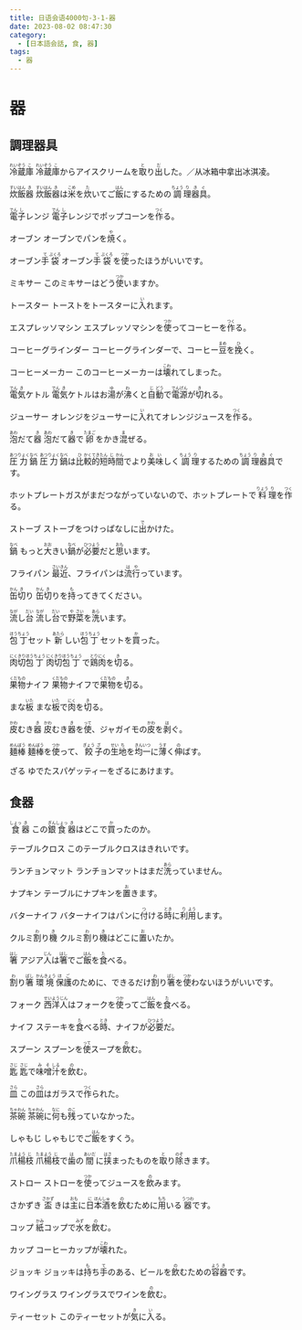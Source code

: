 ```yaml
---
title: 日语会语4000句-3-1-器
date: 2023-08-02 08:47:30
category:
  - [日本語会話, 食, 器]
tags:
  - 器
---
```


# 器

## 調理器具

<ruby>冷<rt>れい</rt>蔵<rt>ぞう</rt>庫<rt>こ</rt></ruby>
<ruby>冷<rt>れい</rt>蔵<rt>ぞう</rt>庫<rt>こ</rt>からアイスクリームを<rt></rt>取<rt>と</rt>り<rt></rt>出<rt>だ</rt>した。／从冰箱中拿出冰淇凌。</ruby>

<!-- more -->

<ruby>炊<rt>すい</rt>飯<rt>はん</rt>器<rt>き</rt></ruby>
<ruby>炊<rt>すい</rt>飯<rt>はん</rt>器<rt>き</rt>は<rt></rt>米<rt>こめ</rt>を<rt></rt>炊<rt>た</rt>いてご<rt></rt>飯<rt>はん</rt>にするための<rt></rt>調<rt>ちょう</rt>理<rt>り</rt>器<rt>き</rt>具<rt>ぐ</rt>。</ruby>

<ruby>電<rt>でん</rt>子<rt>し</rt>レンジ</ruby>
<ruby>電<rt>でん</rt>子<rt>し</rt>レンジでポップコーンを<rt></rt>作<rt>つく</rt>る。</ruby>

<ruby>オーブン</ruby>
<ruby>オーブンでパンを<rt></rt>焼<rt>や</rt>く。</ruby>

<ruby>オーブン<rt></rt>手<rt>て</rt>袋<rt>ぶくろ</rt></ruby>
<ruby>オーブン<rt></rt>手<rt>て</rt>袋<rt>ぶくろ</rt>を<rt></rt>使<rt>つか</rt>ったほうがいいです。</ruby>

<ruby>ミキサー</ruby>
<ruby>このミキサーはどう<rt></rt>使<rt>つか</rt>いますか。</ruby>

<ruby>トースター</ruby>
<ruby>トーストをトースターに<rt></rt>入<rt>い</rt>れます。</ruby>

<ruby>エスプレッソマシン</ruby>
<ruby>エスプレッソマシンを<rt></rt>使<rt>つか</rt>ってコーヒーを<rt></rt>作<rt>つく</rt>る。</ruby>

<ruby>コーヒーグラインダー</ruby>
<ruby>コーヒーグラインダーで、コーヒー<rt></rt>豆<rt>まめ</rt>を<rt></rt>挽<rt>ひ</rt>く。</ruby>

<ruby>コーヒーメーカー</ruby>
<ruby>このコーヒーメーカーは<rt></rt>壊<rt>こわ</rt>れてしまった。</ruby>

<ruby>電<rt>でん</rt>気<rt>き</rt>ケトル</ruby>
<ruby>電<rt>でん</rt>気<rt>き</rt>ケトルはお<rt></rt>湯<rt>ゆ</rt>が<rt></rt>沸<rt>わ</rt>くと<rt></rt>自<rt>じ</rt>動<rt>どう</rt>で<rt></rt>電<rt>でん</rt>源<rt>げん</rt>が<rt></rt>切<rt>き</rt>れる。</ruby>

<ruby>ジューサー</ruby>
<ruby>オレンジをジューサーに<rt></rt>入<rt>い</rt>れてオレンジジュースを<rt></rt>作<rt>つく</rt>る。</ruby>

<ruby>泡<rt>あわ</rt>だて<rt></rt>器<rt>き</rt></ruby>
<ruby>泡<rt>あわ</rt>だて<rt></rt>器<rt>き</rt>で<rt></rt>卵<rt>たまご</rt>をかき<rt></rt>混<rt>ま</rt>ぜる。</ruby>

<ruby>圧<rt>あつ</rt>力<rt>りょく</rt>鍋<rt>なべ</rt></ruby>
<ruby>圧<rt>あつ</rt>力<rt>りょく</rt>鍋<rt>なべ</rt>は<rt></rt>比<rt>ひ</rt>較<rt>かく</rt>的<rt>てき</rt>短<rt>たん</rt>時<rt>じ</rt>間<rt>かん</rt>でより<rt></rt>美<rt>お</rt>味<rt>い</rt>しく<rt></rt>調<rt>ちょう</rt>理<rt>り</rt>するための<rt></rt>調<rt>ちょう</rt>理<rt>り</rt>器<rt>き</rt>具<rt>ぐ</rt>です。</ruby>

<ruby>ホットプレート</ruby>
<ruby>ガスがまだつながっていないので、ホットプレートで<rt></rt>料<rt>りょう</rt>理<rt>り</rt>を<rt></rt>作<rt>つく</rt>る。</ruby>

<ruby>ストーブ</ruby>
<ruby>ストーブをつけっぱなしに<rt></rt>出<rt>で</rt>かけた。</ruby>

<ruby>鍋<rt>なべ</rt></ruby>
<ruby>もっと<rt></rt>大<rt>おお</rt>きい<rt></rt>鍋<rt>なべ</rt>が<rt></rt>必<rt>ひつ</rt>要<rt>よう</rt>だと<rt></rt>思<rt>おも</rt>います。</ruby>

<ruby>フライパン</ruby>
<ruby>最<rt>さい</rt>近<rt>きん</rt>、フライパンは<rt></rt>流<rt>は</rt>行<rt>や</rt>っています。</ruby>

<ruby>缶<rt>かん</rt>切<rt>き</rt>り</ruby>
<ruby>缶<rt>かん</rt>切<rt>き</rt>りを<rt></rt>持<rt>も</rt>ってきてください。</ruby>

<ruby>流<rt>なが</rt>し<rt></rt>台<rt>だい</rt></ruby>
<ruby>流<rt>なが</rt>し<rt></rt>台<rt>だい</rt>で<rt></rt>野<rt>や</rt>菜<rt>さい</rt>を<rt></rt>洗<rt>あら</rt>います。</ruby>

<ruby>包<rt>ほう</rt>丁<rt>ちょう</rt>セット</ruby>
<ruby>新<rt>あたら</rt>しい<rt></rt>包<rt>ほう</rt>丁<rt>ちょう</rt>セットを<rt></rt>買<rt>か</rt>った。</ruby>

<ruby>肉<rt>にく</rt>切<rt>きり</rt>包<rt>ほう</rt>丁<rt>ちょう</rt></ruby>
<ruby>肉<rt>にく</rt>切<rt>きり</rt>包<rt>ほう</rt>丁<rt>ちょう</rt>で<rt></rt>鶏<rt>とり</rt>肉<rt>にく</rt>を<rt></rt>切<rt>き</rt>る。</ruby>

<ruby>果<rt>くだ</rt>物<rt>もの</rt>ナイフ</ruby>
<ruby>果<rt>くだ</rt>物<rt>もの</rt>ナイフで<rt></rt>果<rt>くだ</rt>物<rt>もの</rt>を<rt></rt>切<rt>き</rt>る。</ruby>

<ruby>まな<rt></rt>板<rt>いた</rt></ruby>
<ruby>まな<rt></rt>板<rt>いた</rt>で<rt></rt>肉<rt>にく</rt>を<rt></rt>切<rt>き</rt>る。</ruby>

<ruby>皮<rt>かわ</rt>むき<rt></rt>器<rt>き</rt></ruby>
<ruby>皮<rt>かわ</rt>むき<rt></rt>器<rt>き</rt>を<rt></rt>使<rt>って</rt>、ジャガイモの<rt></rt>皮<rt>かわ</rt>を<rt></rt>剥<rt>は</rt>ぐ。</ruby>

<ruby>麺<rt>めん</rt>棒<rt>ぼう</rt></ruby>
<ruby>麺<rt>めん</rt>棒<rt>ぼう</rt>を<rt></rt>使<rt>つか</rt>って、<rt></rt>餃<rt>ぎょう</rt>子<rt>ざ</rt>の<rt></rt>生<rt>せい</rt>地<rt>ち</rt>を<rt></rt>均<rt>きん</rt>一<rt>いつ</rt>に<rt></rt>薄<rt>うす</rt>く<rt></rt>伸<rt>の</rt>ばす。</ruby>

<ruby>ざる</ruby>
<ruby>ゆでたスパゲッティーをざるにあけます。</ruby>


## 食器

<ruby>食<rt>しょっ</rt>器<rt>き</rt></ruby>
<ruby>この<rt></rt>銀<rt>ぎん</rt>食<rt>しょっ</rt>器<rt>き</rt>はどこで<rt></rt>買<rt>か</rt>ったのか。</ruby>

<ruby>テーブルクロス</ruby>
<ruby>このテーブルクロスはきれいです。</ruby>

<ruby>ランチョンマット</ruby>
<ruby>ランチョンマットはまだ<rt></rt>洗<rt>あら</rt>っていません。</ruby>

<ruby>ナプキン</ruby>
<ruby>テーブルにナプキンを<rt></rt>置<rt>お</rt>きます。</ruby>

<ruby>バターナイフ</ruby>
<ruby>バターナイフはパンに<rt></rt>付<rt>つ</rt>ける<rt></rt>時<rt>とき</rt>に<rt></rt>利<rt>り</rt>用<rt>よう</rt>します。</ruby>

<ruby>クルミ<rt></rt>割<rt>わ</rt>り<rt></rt>機<rt>き</rt></ruby>
<ruby>クルミ<rt></rt>割<rt>わ</rt>り<rt></rt>機<rt>き</rt>はどこに<rt></rt>置<rt>お</rt>いたか。</ruby>

<ruby>箸<rt>はし</rt></ruby>
<ruby>アジア<rt></rt>人<rt>じん</rt>は<rt></rt>箸<rt>はし</rt>でご<rt></rt>飯<rt>はん</rt>を<rt></rt>食<rt>た</rt>べる。</ruby>

<ruby>割<rt>わ</rt>り<rt></rt>箸<rt>ばし</rt></ruby>
<ruby>環<rt>かん</rt>境<rt>きょう</rt>保<rt>ほ</rt>護<rt>ご</rt>のために、できるだけ<rt></rt>割<rt>わ</rt>り<rt></rt>箸<rt>ばし</rt>を<rt></rt>使<rt>つか</rt>わないほうがいいです。</ruby>

<ruby>フォーク</ruby>
<ruby>西<rt>せい</rt>洋<rt>よう</rt>人<rt>じん</rt>はフォークを<rt></rt>使<rt>つか</rt>ってご<rt></rt>飯<rt>はん</rt>を<rt></rt>食<rt>た</rt>べる。</ruby>

<ruby>ナイフ</ruby>
<ruby>ステーキを<rt></rt>食<rt>た</rt>べる<rt></rt>時<rt>とき</rt>、ナイフが<rt></rt>必<rt>ひつ</rt>要<rt>よう</rt>だ。</ruby>

<ruby>スプーン</ruby>
<ruby>スプーンを<rt></rt>使<rt>って</rt>スープを<rt></rt>飲<rt>の</rt>む。</ruby>

<ruby>匙<rt>さじ</rt></ruby>
<ruby>匙<rt>さじ</rt>で<rt></rt>味<rt>み</rt>噌<rt>そ</rt>汁<rt>しる</rt>を<rt></rt>飲<rt>の</rt>む。</ruby>

<ruby>皿<rt>さら</rt></ruby>
<ruby>この<rt></rt>皿<rt>さら</rt>はガラスで<rt></rt>作<rt>つく</rt>られた。</ruby>

<ruby>茶<rt>ちゃ</rt>碗<rt>わん</rt></ruby>
<ruby>茶<rt>ちゃ</rt>碗<rt>わん</rt>に<rt></rt>何<rt>なに</rt>も<rt></rt>残<rt>のこ</rt>っていなかった。</ruby>

<ruby>しゃもじ</ruby>
<ruby>しゃもじでご<rt></rt>飯<rt>はん</rt>をすくう。</ruby>

<ruby>爪<rt>たま</rt>楊<rt>よう</rt>枝<rt>じ</rt></ruby>
<ruby>爪<rt>たま</rt>楊<rt>よう</rt>枝<rt>じ</rt>で<rt></rt>歯<rt>は</rt>の<rt></rt>間<rt>あいだ</rt>に<rt></rt>挟<rt>はさ</rt>まったものを<rt></rt>取<rt>と</rt>り<rt></rt>除<rt>のぞ</rt>きます。</ruby>

<ruby>ストロー</ruby>
<ruby>ストローを<rt></rt>使<rt>つか</rt>ってジュースを<rt></rt>飲<rt>の</rt>みます。</ruby>

<ruby>さかずき</ruby>
<ruby>盃<rt>さかず</rt>きは<rt></rt>主<rt>おも</rt>に<rt></rt>日<rt>に</rt>本<rt>ほん</rt>酒<rt>しゅ</rt>を<rt></rt>飲<rt>の</rt>むために<rt></rt>用<rt>もち</rt>いる<rt></rt>器<rt>うつわ</rt>です。</ruby>

<ruby>コップ</ruby>
<ruby>紙<rt>かみ</rt>コップで<rt></rt>水<rt>みず</rt>を<rt></rt>飲<rt>の</rt>む。</ruby>

<ruby>カップ</ruby>
<ruby>コーヒーカップが<rt></rt>壊<rt>こわ</rt>れた。</ruby>

<ruby>ジョッキ</ruby>
<ruby>ジョッキは<rt></rt>持<rt>も</rt>ち<rt></rt>手<rt>て</rt>のある、ビールを<rt></rt>飲<rt>の</rt>むための<rt></rt>容<rt>よう</rt>器<rt>き</rt>です。</ruby>

<ruby>ワイングラス</ruby>
<ruby>ワイングラスでワインを<rt></rt>飲<rt>の</rt>む。</ruby>

<ruby>ティーセット</ruby>
<ruby>このティーセットが<rt></rt>気<rt>き</rt>に<rt></rt>入<rt>い</rt>る。</ruby>

